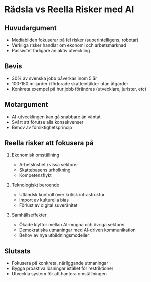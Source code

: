 # Rädsla vs Reella Risker med AI

## Huvudargument
- Mediabilden fokuserar på fel risker (superintelligens, robotar)
- Verkliga risker handlar om ekonomi och arbetsmarknad
- Passivitet farligare än aktiv utveckling

## Bevis
- 30% av svenska jobb påverkas inom 5 år
- 100-150 miljarder i förlorade skatteintäkter utan åtgärder
- Konkreta exempel på hur jobb förändras (utvecklare, jurister, etc)

## Motargument
- AI-utvecklingen kan gå snabbare än väntat
- Svårt att förutse alla konsekvenser
- Behov av försiktighetsprincip

## Reella risker att fokusera på
1. Ekonomisk omställning
   - Arbetslöshet i vissa sektorer
   - Skattebasens urholkning
   - Kompetensflykt

2. Teknologiskt beroende
   - Utländsk kontroll över kritisk infrastruktur
   - Import av kulturella bias
   - Förlust av digital suveränitet

3. Samhällseffekter
   - Ökade klyftor mellan AI-mogna och övriga sektorer
   - Demokratiska utmaningar med AI-driven kommunikation
   - Behov av nya utbildningsmodeller

## Slutsats
- Fokusera på konkreta, närliggande utmaningar
- Bygga proaktiva lösningar istället för restriktioner
- Utveckla system för att hantera omställningen
